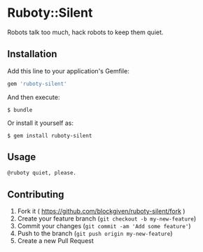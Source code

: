 # Ruboty::Silent

Robots talk too much, hack robots to keep them quiet.

## Installation

Add this line to your application's Gemfile:

```ruby
gem 'ruboty-silent'
```

And then execute:

    $ bundle

Or install it yourself as:

    $ gem install ruboty-silent

## Usage

    @ruboty quiet, please.

## Contributing

1. Fork it ( https://github.com/blockgiven/ruboty-silent/fork )
2. Create your feature branch (`git checkout -b my-new-feature`)
3. Commit your changes (`git commit -am 'Add some feature'`)
4. Push to the branch (`git push origin my-new-feature`)
5. Create a new Pull Request
